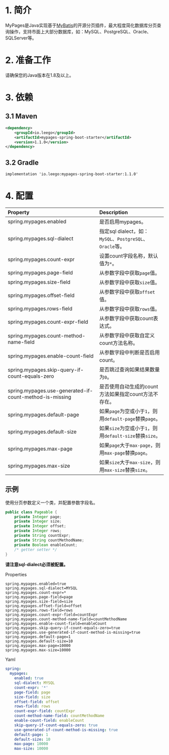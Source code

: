 # 1. 简介

MyPages是Java实现基于[MyBatis](https://github.com/mybatis/mybatis-3)的开源分页插件，最大程度简化数据库分页查询操作，支持市面上大部分数据库，如：MySQL、PostgreSQL、Oracle、SQLServer等。

# 2. 准备工作

请确保您的Java版本在1.8及以上。

# 3. 依赖

## 3.1 Maven

```xml
<dependency>
    <groupId>io.leego</groupId>
    <artifactId>mypages-spring-boot-starter</artifactId>
    <version>1.1.0</version>
</dependency>
```

## 3.2 Gradle

```xml
implementation 'io.leego:mypages-spring-boot-starter:1.1.0'
```

# 4. 配置

|Property|Description|
|:-|:-|
|spring.mypages.enabled|是否启用mypages。|
|spring.mypages.sql-dialect|指定sql dialect，如：`MySQL`、`PostgreSQL`、`Oracle`等。|
|spring.mypages.count-expr|设置count字段名称，默认值为`*`。|
|spring.mypages.page-field|从参数字段中获取`page`值。|
|spring.mypages.size-field|从参数字段中获取`size`值。|
|spring.mypages.offset-field|从参数字段中获取`offset`值。|
|spring.mypages.rows-field|从参数字段中获取`rows`值。|
|spring.mypages.count-expr-field|从参数字段中获取count表达式。|
|spring.mypages.count-method-name-field|从参数字段中获取自定义count方法名称。|
|spring.mypages.enable-count-field|从参数字段中判断是否启用count。|
|spring.mypages.skip-query-if-count-equals-zero|是否跳过查询如果结果数量为`0`。|
|spring.mypages.use-generated-if-count-method-is-missing|是否使用自动生成的count方法如果指定count方法不存在。|
|spring.mypages.default-page|如果`page`为空或小于`1`，则用`default-page`替换`page`。|
|spring.mypages.default-size|如果`size`为空或小于`1`，则用`default-size`替换`size`。|
|spring.mypages.max-page|如果`page`大于`max-page`，则用`max-page`替换`page`。|
|spring.mypages.max-size|如果`size`大于`max-size`，则用`max-size`替换`size`。|

## 示例

使用分页参数定义一个类，并配置参数字段名。

```java
public class Pageable {
    private Integer page;
    private Integer size;
    private Integer offset;
    private Integer rows;
    private String countExpr;
    private String countMethodName;
    private Boolean enableCount;
    /* getter setter */
}
```

**请注意sql-dialect必须被配置。**

Properties

```properties
spring.mypages.enabled=true
spring.mypages.sql-dialect=MYSQL
spring.mypages.count-expr=*
spring.mypages.page-field=page
spring.mypages.size-field=size
spring.mypages.offset-field=offset
spring.mypages.rows-field=rows
spring.mypages.count-expr-field=countExpr
spring.mypages.count-method-name-field=countMethodName
spring.mypages.enable-count-field=enableCount
spring.mypages.skip-query-if-count-equals-zero=true
spring.mypages.use-generated-if-count-method-is-missing=true
spring.mypages.default-page=1
spring.mypages.default-size=10
spring.mypages.max-page=10000
spring.mypages.max-size=10000
```

Yaml

```yaml
spring:
  mypages:
    enabled: true
    sql-dialect: MYSQL
    count-expr: '*'
    page-field: page
    size-field: size
    offset-field: offset
    rows-field: rows
    count-expr-field: countExpr
    count-method-name-field: countMethodName
    enable-count-field: enableCount
    skip-query-if-count-equals-zero: true
    use-generated-if-count-method-is-missing: true
    default-page: 1
    default-size: 10
    max-page: 10000
    max-size: 10000
```